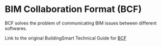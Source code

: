 # BIM Collaboration Format (BCF)

BCF solves the problem of communicating BIM issues between different softwares.


Link to the original BuildingSmart Technical Guide for [BCF](https://github.com/buildingSMART/technical.buildingsmart.org/blob/main/BIM-Collaboration-Format-(BCF).md)
